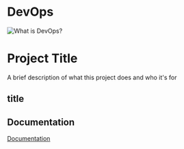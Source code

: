 # DevOps 

![What is DevOps?](https://d1.awsstatic.com/product-marketing/DevOps/DevOps_feedback-diagram.ff668bfc299abada00b2dcbdc9ce2389bd3dce3f.png)


# Project Title

A brief description of what this project does and who it's for


## title
## Documentation

[Documentation](https://linktodocumentation)

